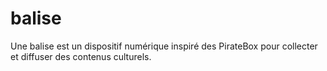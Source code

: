 # balise
Une balise est un dispositif numérique inspiré des PirateBox pour collecter et diffuser des contenus culturels.

